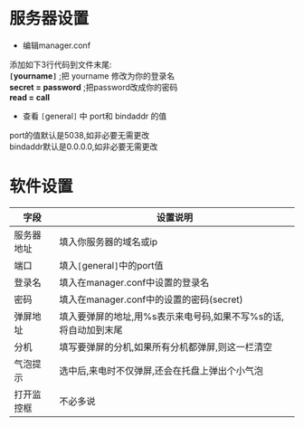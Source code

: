 # 服务器设置 #

  * 编辑manager.conf

添加如下3行代码到文件末尾:
<br>
<b><code>[</code>yourname<code>]</code></b>           ;把 yourname 修改为你的登录名<br>
<b>secret = password</b>   ;把password改成你的密码<br>
<b>read  = call</b>

<ul><li>查看 <code>[</code>general<code>]</code> 中 port和 bindaddr 的值</li></ul>

port的值默认是5038,如非必要无需更改<br>
bindaddr默认是0.0.0.0,如非必要无需更改<br>

<h1>软件设置</h1>
<table><thead><th>字段</th><th>设置说明</th></thead><tbody>
<tr><td>服务器地址</td><td>填入你服务器的域名或ip</td></tr>
<tr><td>端口</td><td>填入<code>[</code>general<code>]</code>中的port值</td></tr>
<tr><td>登录名</td><td>填入在manager.conf中设置的登录名</td></tr>
<tr><td>密码</td><td>填入在manager.conf中的设置的密码(secret)</td></tr>
<tr><td>弹屏地址</td><td>填入要弹屏的地址,用%s表示来电号码,如果不写%s的话,将自动加到末尾</td></tr>
<tr><td>分机</td><td>填写要弹屏的分机,如果所有分机都弹屏,则这一栏清空</td></tr>
<tr><td>气泡提示</td><td>选中后,来电时不仅弹屏,还会在托盘上弹出个小气泡</td></tr>
<tr><td>打开监控框</td><td>不必多说</td></tr>